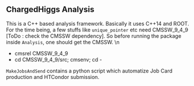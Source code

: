 ## ChargedHiggs Analysis

This is a C++ based analysis framework. Basically it uses C++14 and ROOT. For the time being, a few stuffs like `unique_pointer` etc need CMSSW_9_4_9 [ToDo : check the CMSSW dependency]. So before running the package inside `Analysis`, one should get the CMSSW. \n

 - cmsrel CMSSW_9_4_9
 - cd CMSSW_9_4_9/src; cmsenv; cd -

`MakeJobsAndSend` contains a python script which automatize Job Card production and HTCondor submission.